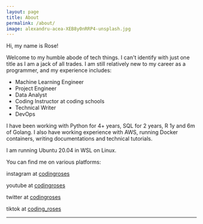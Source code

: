 ```yaml
---
layout: page
title: About
permalink: /about/
image: alexandru-acea-XEB8y0nRRP4-unsplash.jpg
---
```


Hi, my name is Rose!

Welcome to my humble abode of tech things.
I can't identify with just one title as I am a jack of all trades. I am still relatively new to my career as a programmer, and my experience includes:
 - Machine Learning Engineer
 - Project Engineer
 - Data Analyst
 - Coding Instructor at coding schools
 - Technical Writer
 - DevOps

I have been working with Python for 4+ years, SQL for 2 years, R 1y and 6m of Golang. I also have working experience with AWS, running Docker containers, writing documentations and technical tutorials.

I am running Ubuntu 20.04 in WSL on Linux.

You can find me on various platforms:

instagram at [codingroses](https://www.instagram.com/codingroses/)

youtube at [codingroses](https://www.youtube.com/channel/UCvNkbUFARO91TxCmtKJBe6w)

twitter at [codingroses](https://twitter.com/codingroses)

tiktok at [coding_roses](https://www.tiktok.com/@coding_roses?lang=en)

***

